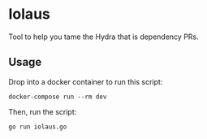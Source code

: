 # Iolaus

Tool to help you tame the Hydra that is dependency PRs.

## Usage

Drop into a docker container to run this script:

```
docker-compose run --rm dev
```

Then, run the script:

```
go run iolaus.go
```

